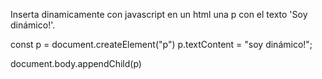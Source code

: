 Inserta dinamicamente con javascript en un html una p con el texto 'Soy dinámico!'.

const p = document.createElement("p")
p.textContent = "soy dinámico!";

document.body.appendChild(p)